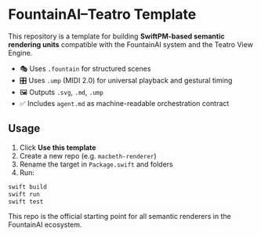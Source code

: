 # FountainAI–Teatro Template

This repository is a template for building **SwiftPM-based semantic rendering units** compatible with the FountainAI system and the Teatro View Engine.

- 🎭 Uses `.fountain` for structured scenes
- 🎛 Uses `.ump` (MIDI 2.0) for universal playback and gestural timing
- 🖼 Outputs `.svg`, `.md`, `.ump`
- ✅ Includes `agent.md` as machine-readable orchestration contract

## Usage

1. Click **Use this template**
2. Create a new repo (e.g. `macbeth-renderer`)
3. Rename the target in `Package.swift` and folders
4. Run:

```bash
swift build
swift run
swift test
```

This repo is the official starting point for all semantic renderers in the FountainAI ecosystem.
